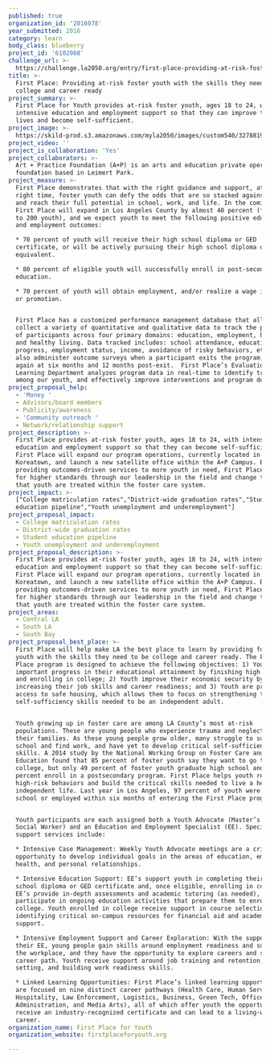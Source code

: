 ```yaml
---
published: true
organization_id: '2016078'
year_submitted: 2016
category: learn
body_class: blueberry
project_id: '6102068'
challenge_url: >-
  https://challenge.la2050.org/entry/first-place-providing-at-risk-foster-youth-with-the-skills-they-need-to-be-college-and-career-ready
title: >-
  First Place: Providing at-risk foster youth with the skills they need to be
  college and career ready
project_summary: >-
  First Place for Youth provides at-risk foster youth, ages 18 to 24, with
  intensive education and employment support so that they can improve their
  lives and become self-sufficient.
project_image: >-
  https://skild-prod.s3.amazonaws.com/myla2050/images/custom540/3278819955741-team89.jpg
project_video: ''
project_is_collaboration: 'Yes'
project_collaborators: >-
  Art + Practice Foundation (A+P) is an arts and education private operating
  foundation based in Leimert Park.
project_measure: >-
  First Place demonstrates that with the right guidance and support, at the
  right time, foster youth can defy the odds that are so stacked against them
  and reach their full potential in school, work, and life. In the coming year,
  First Place will expand in Los Angeles County by almost 40 percent (from 145
  to 200 youth), and we expect youth to meet the following positive education
  and employment outcomes:

  * 70 percent of youth will receive their high school diploma or GED
  certificate, or will be actively pursuing their high school diploma or
  equivalent. 

  * 80 percent of eligible youth will successfully enroll in post-secondary
  education. 

  * 70 percent of youth will obtain employment, and/or realize a wage increase
  or promotion. 


  First Place has a customized performance management database that allows us to
  collect a variety of quantitative and qualitative data to track the progress
  of participants across four primary domains: education, employment, housing,
  and healthy living. Data tracked includes: school attendance, education
  progress, employment status, income, avoidance of risky behaviors, etc. We
  also administer outcome surveys when a participant exits the program, and then
  again at six months and 12 months post-exit.  First Place’s Evaluation and
  Learning Department analyzes program data in real-time to identify trends
  among our youth, and effectively improve interventions and program delivery.
project_proposal_help:
  - 'Money '
  - Advisors/board members
  - Publicity/awareness
  - 'Community outreach '
  - Network/relationship support
project_description: >-
  First Place provides at-risk foster youth, ages 18 to 24, with intensive
  education and employment support so that they can become self-sufficient.
  First Place will expand our program operations, currently located in
  Koreatown, and launch a new satellite office within the A+P Campus. By
  providing outcomes-driven services to more youth in need, First Place can push
  for higher standards through our leadership in the field and change the way
  that youth are treated within the foster care system.
project_impact: >-
  ["College matriculation rates","District-wide graduation rates","Student
  education pipeline","Youth unemployment and underemployment"]
project_proposal_impact:
  - College matriculation rates
  - District-wide graduation rates
  - Student education pipeline
  - Youth unemployment and underemployment
project_proposal_description: >-
  First Place provides at-risk foster youth, ages 18 to 24, with intensive
  education and employment support so that they can become self-sufficient.
  First Place will expand our program operations, currently located in
  Koreatown, and launch a new satellite office within the A+P Campus. By
  providing outcomes-driven services to more youth in need, First Place can push
  for higher standards through our leadership in the field and change the way
  that youth are treated within the foster care system.
project_areas:
  - Central LA
  - South LA
  - South Bay
project_proposal_best_place: >-
  First Place will help make LA the best place to learn by providing foster
  youth with the skills they need to be college and career ready. The First
  Place program is designed to achieve the following objectives: 1) Youth make
  important progress in their educational attainment by finishing high school
  and enrolling in college; 2) Youth improve their economic security by
  increasing their job skills and career readiness; and 3) Youth are provided
  access to safe housing, which allows them to focus on strengthening the
  self-sufficiency skills needed to be an independent adult. 


  Youth growing up in foster care are among LA County’s most at-risk
  populations. These are young people who experience trauma and neglect within
  their families. As these young people grow older, many struggle to succeed in
  school and find work, and have yet to develop critical self-sufficiency
  skills. A 2014 study by the National Working Group on Foster Care and
  Education found that 85 percent of foster youth say they want to go to
  college, but only 49 percent of foster youth graduate high school and only 20
  percent enroll in a postsecondary program. First Place helps youth reduce
  high-risk behaviors and build the critical skills needed to live a healthy,
  independent life. Last year in Los Angeles, 97 percent of youth were attending
  school or employed within six months of entering the First Place program. 


  Youth participants are each assigned both a Youth Advocate (Master’s Level
  Social Worker) and an Education and Employment Specialist (EE). Specific
  support services include:

  * Intensive Case Management: Weekly Youth Advocate meetings are a critical
  opportunity to develop individual goals in the areas of education, employment,
  health, and personal relationships. 

  * Intensive Education Support: EE’s support youth in completing their high
  school diploma or GED certificate and, once eligible, enrolling in college.
  EE’s provide in-depth assessments and academic tutoring (as needed), and youth
  participate in ongoing education activities that prepare them to enroll in
  college. Youth enrolled in college receive support in course selection and
  identifying critical on-campus resources for financial aid and academic
  support.

  * Intensive Employment Support and Career Exploration: With the support of
  their EE, young people gain skills around employment readiness and success in
  the workplace, and they have the opportunity to explore careers and select a
  career path. Youth receive support around job training and retention, goal
  setting, and building work readiness skills. 

  * Linked Learning Opportunities: First Place’s linked learning opportunities
  are focused on nine distinct career pathways (Health Care, Human Services,
  Hospitality, Law Enforcement, Logistics, Business, Green Tech, Office
  Administration, and Media Arts), all of which offer youth the opportunity to
  receive an industry-recognized certificate and can lead to a living-wage
  career.
organization_name: First Place for Youth
organization_website: firstplaceforyouth.org

---
```

